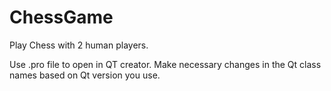# ChessGame
Play Chess with 2 human players.

Use .pro file to open in QT creator.
Make necessary changes in the Qt class names based on Qt version you use.
